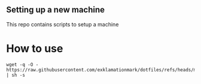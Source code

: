 ## Setting up a new machine

This repo contains scripts to setup a machine

# How to use

```
wget -q -O - https://raw.githubusercontent.com/exklamationmark/dotfiles/refs/heads/main/bootstrap.bash | sh -s
```
